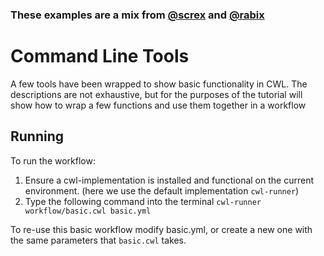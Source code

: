 ### These examples are a mix from [@screx](https://github.com/screx/cwl-tutorial) and [@rabix](https://github.com/rabix/cwl-svg)

# Command Line Tools

A few tools have been wrapped to show basic functionality in CWL. The descriptions are not exhaustive, but for the purposes of the tutorial will show how to wrap a few functions and use them together in a workflow


## Running

To run the workflow:

  1. Ensure a cwl-implementation is installed and functional on the current environment. (here we use the default implementation `cwl-runner`)
  2. Type the following command into the terminal
      `cwl-runner workflow/basic.cwl basic.yml`

To re-use this basic workflow modify basic.yml, or create a new one with the same parameters that `basic.cwl` takes.


